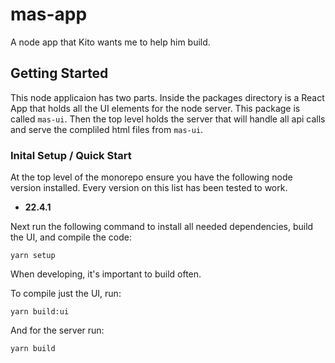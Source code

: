 # mas-app
A node app that Kito wants me to help him build. 

## Getting Started
This node applicaion has two parts. Inside the packages directory is a React App that holds all the UI elements for the node server. This package is called `mas-ui`. Then the top level holds the server that will handle all api calls and serve the compliled html files from `mas-ui`.

### Inital Setup / Quick Start
At the top level of the monorepo ensure you have the following node version installed. Every version on this list has been tested to work.

- **22.4.1**

Next run the following command to install all needed dependencies, build the UI, and compile the code:

```
yarn setup
```

When developing, it's important to build often.

To compile just the UI, run:

```
yarn build:ui
```

And for the server run:

```
yarn build
```